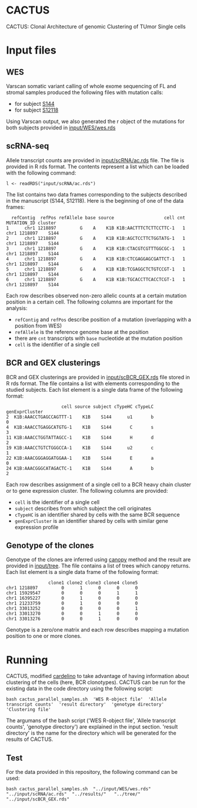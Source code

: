 # CACTUS

CACTUS: Clonal Architecture of genomic Clustering of TUmor Single cells

# Input files

## WES

Varscan somatic variant calling of whole exome sequencing of FL and stromal samples produced the following files with mutation calls:

- for subject [S144](input/WES/S144.vcf.gz)
- for subject [S12118](input/WES/S12118.vcf.gz)

Using Varscan output, we also generated the r object of the mutations for both subjects provided in [input/WES/wes.rds](input/WES/wes.rds)

## scRNA-seq

Allele transcript counts are provided in [input/scRNA/ac.rds](input/scRNA/ac.rds) file.
The file is provided in R rds format. The contents represent a list which can be loaded with the following command:

```{r}
l <- readRDS("input/scRNA/ac.rds")
```

The list contains two data frames corresponding to the subjects described in the manuscript (S144, S12118).
Here is the beginning of one of the data frames:

```
  refContig  refPos refAllele base source                   cell cnt  MUTATION_ID cluster
1      chr1 1218897         G    A    K1B K1B:AACTTTCTCTTCCTTC-1   1 chr1 1218897    S144
2      chr1 1218897         G    A    K1B K1B:AGCTCCTTCTGGTATG-1   1 chr1 1218897    S144
3      chr1 1218897         G    A    K1B K1B:CTACGTCGTTTGGCGC-1   1 chr1 1218897    S144
4      chr1 1218897         G    A    K1B K1B:CTCGAGGAGCGATTCT-1   1 chr1 1218897    S144
5      chr1 1218897         G    A    K1B K1B:TCGAGGCTCTGTCCGT-1   1 chr1 1218897    S144
6      chr1 1218897         G    A    K1B K1B:TGCACCTTCACCTCGT-1   1 chr1 1218897    S144
```

Each row describes observed non-zero allelic counts at a certain mutation position in a certain cell.
The following columns are important for the analysis:

- `refContig` and `refPos` describe position of a mutation (overlapping with a position from WES)
- `refAllele` is the reference genome base at the position
- there are `cnt` transcripts with `base` nucleotide at the mutation position
- `cell` is the identifier of a single cell


## BCR and GEX clusterings

BCR and GEX clusterings are provided in [input/scBCR_GEX.rds](input/scBCR_GEX.rds) file stored in R rds format.
The file contains a list with elements corresponding to the studied subjects.
Each list element is a single data frame of the following format:

```
                     cell source subject cTypeHC cTypeLC genExprCluster
2  K1B:AAACCTGAGCCAGTTT-1    K1B    S144      u1       b              0
4  K1B:AAACCTGAGGCATGTG-1    K1B    S144       C       s              3
11 K1B:AAACCTGGTATTAGCC-1    K1B    S144       H       d              2
19 K1B:AAACCTGTCTGGGCCA-1    K1B    S144      u2       c              1
22 K1B:AAACGGGAGGATGGAA-1    K1B    S144       E       a              0
24 K1B:AAACGGGCATAGACTC-1    K1B    S144       A       b              2
```

Each row describes assignment of a single cell to a BCR heavy chain cluster or to gene expression cluster.
The following columns are provided:

- `cell` is the identifier of a single cell
- `subject` describes from which subject the cell originates
- `cTypeHC` is an identifier shared by cells with the same BCR sequence
- `genExprCluster` is an identifier shared by cells with similar gene expression profile

## Genotype of the clones

Genotype of the clones are inferred using [canopy](https://github.com/yuchaojiang/Canopy) method and the result are provided in [input/tree](input/tree). The file contains a list of trees which canopy returns. Each list element is a single data frame of the following format:

```
                clone1 clone2 clone3 clone4 clone5
chr1 1218897         0      1      0      0      0
chr1 15929547        0      0      0      1      1
chr1 16395227        0      1      0      0      0
chr1 21233759        0      1      0      0      0
chr1 33013252        0      0      0      0      1
chr1 33013270        0      0      1      0      0
chr1 33013276        0      0      1      0      0

```
Genotype is a zero/one matrix and each row describes mapping a mutation position to one or more clones. 

# Running

CACTUS, modified [cardelino](https://github.com/single-cell-genetics/cardelino) to take advantage of having information about clustering of the cells (here, BCR clonotypes). CACTUS can be run for the existing data in the code directory using the following script: 

```
bash cactus_parallel_samples.sh  'WES R-object file'  'Allele transcript counts'  'result directory'  'genotype directory' 'Clustering file' 
```
The argumans of the bash script ('WES R-object file', 'Allele transcript counts', 'genotype directory')  are explained in the input section. 'result directory' is the name for the directory which will be generated for the results of CACTUS.


## Test

For the data provided in this repository, the following command can be used:

```
bash cactus_parallel_samples.sh  "../input/WES/wes.rds"  "../input/scRNA/ac.rds"  "../results/"   "../tree/"  "../input/scBCR_GEX.rds" 
```


